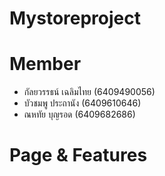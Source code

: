 # Mystoreproject
# Member
- กัลยวรรธน์ เฉลิมไทย (6409490056)
- บัวชมพู	ประถานัง	(6409610646)
- ณหทัย	  บุญรอด	(6409682686)
# Page & Features
